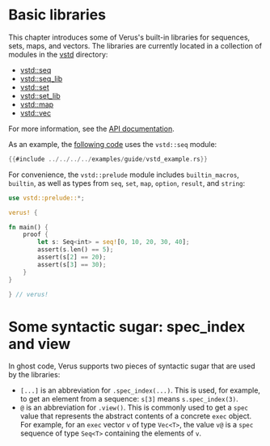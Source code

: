 # Basic libraries

This chapter introduces some of Verus's built-in libraries for sequences, sets, maps, and vectors.
The libraries are currently located in a collection of modules
in the [vstd](https://github.com/verus-lang/verus/tree/main/source/vstd/) directory:
- [vstd::seq](https://github.com/verus-lang/verus/tree/main/source/vstd/seq.rs)
- [vstd::seq_lib](https://github.com/verus-lang/verus/tree/main/source/vstd/seq_lib.rs)
- [vstd::set](https://github.com/verus-lang/verus/tree/main/source/vstd/set.rs)
- [vstd::set_lib](https://github.com/verus-lang/verus/tree/main/source/vstd/set_lib.rs)
- [vstd::map](https://github.com/verus-lang/verus/tree/main/source/vstd/map.rs)
- [vstd::vec](https://github.com/verus-lang/verus/tree/main/source/vstd/vec.rs)

For more information,
see the [API documentation](https://verus-lang.github.io/verus/verusdoc/vstd/index.html).

As an example, the [following code](https://github.com/verus-lang/verus/tree/main/source/../examples/guide/vstd_example.rs)
uses the `vstd::seq` module:

```rust
{{#include ../../../../examples/guide/vstd_example.rs}}
```

For convenience, the `vstd::prelude` module includes `builtin_macros`, `builtin`,
as well as types from `seq`, `set`, `map`, `option`, `result`, and `string`:

```rust
use vstd::prelude::*;

verus! {

fn main() {
    proof {
        let s: Seq<int> = seq![0, 10, 20, 30, 40];
        assert(s.len() == 5);
        assert(s[2] == 20);
        assert(s[3] == 30);
    }
}

} // verus!
```

# Some syntactic sugar: spec_index and view

In ghost code, Verus supports two pieces of syntactic sugar that are used by the libraries:
- `[...]` is an abbreviation for `.spec_index(...)`.
  This is used, for example, to get an element from a sequence: `s[3]` means `s.spec_index(3)`.
- `@` is an abbreviation for `.view()`.
  This is commonly used to get a `spec` value
  that represents the abstract contents of a concrete `exec` object.
  For example, for an `exec` vector `v` of type `Vec<T>`, the value `v@` is a `spec` sequence
  of type `Seq<T>` containing the elements of `v`.
